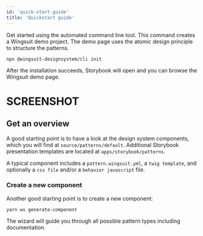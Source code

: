 ```yaml
---
id: 'quick-start-guide'
title: 'Quickstart guide'
---
```


Get started using the automated command line tool. This command creates a Wingsuit demo project. 
The demo page uses the atomic design principle to structure the patterns.

```
npx @wingsuit-designsystem/cli init
```

After the installation succeeds, Storybook will open and you can browse the Wingsuit demo page.

# SCREENSHOT

## Get an overview
A good starting point is to have a look at the design system components, which you will find at `source/patterns/default`. Additional Storybook presentation templates are located at  `apps/storybook/patterns`.

A typical component includes a `pattern.wingsuit.yml`, a `twig template`,  and optionally a `css file` and/or a `behavior javascript` file. 

### Create a new component
Another good starting point is to create a new component:

`yarn ws generate-component`

The wizard will guide you through all possible pattern types including documentation.
